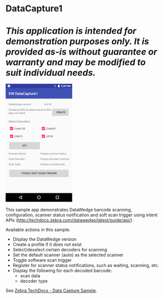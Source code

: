 # DataCapture1

*This application is intended for demonstration purposes only. It is provided as-is without guarantee or warranty and may be modified to suit individual needs.*
=========================================================

![Image of DataCapture1 sample](./datacapture1-0.png)

This sample app demonstrates DataWedge barcode scanning, configuration, scanner status notification and soft scan trigger using intent APIs (http://techdocs.zebra.com/datawedge/latest/guide/api/).

Available actions in this sample:

* Display the DataWedge version
* Create a profile if it does not exist
* Select/deselect certain decoders for scanning
* Set the default scanner (auto) as the selected scanner
* Toggle software scan trigger
* Register for scanner status notifications, such as waiting, scanning, etc.
* Display the following for each decoded barcode: 
   * scan data
   * decoder type

See [Zebra TechDocs - Data Capture Sample](http://techdocs.zebra.com/datawedge/latest/guide/samples/barcode1/).





